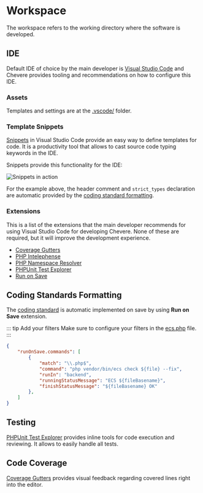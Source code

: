 # Workspace

The workspace refers to the working directory where the software is developed.

## IDE

Default IDE of choice by the main developer is [Visual Studio Code](https://code.visualstudio.com/) and Chevere provides tooling and recommendations on how to configure this IDE.

### Assets

Templates and settings are at the [.vscode/](https://github.com/chevere/chevere/tree/main/.vscode) folder.

### Template Snippets

[Snippets](https://code.visualstudio.com/docs/editor/userdefinedsnippets) in Visual Studio Code provide an easy way to define templates for code. It is a productivity tool that allows to cast source code typing keywords in the IDE.

Snippets provide this functionality for the IDE:

![Snippets in action](./../../src/screen/snippets-in-action.gif "Snippets in action")

For the example above, the header comment and `strict_types` declaration are automatic provided by the [coding standard formatting](#coding-standards-formatting).

### Extensions

This is a list of the extensions that the main developer recommends for using Visual Studio Code for developing Chevere. None of these are required, but it will improve the development experience.

* [Coverage Gutters](https://marketplace.visualstudio.com/items?itemName=ryanluker.vscode-coverage-gutters)
* [PHP Intelephense](https://marketplace.visualstudio.com/items?itemName=bmewburn.vscode-intelephense-client)
* [PHP Namespace Resolver](https://marketplace.visualstudio.com/items?itemName=MehediDracula.php-namespace-resolver)
* [PHPUnit Test Explorer](https://marketplace.visualstudio.com/items?itemName=recca0120.vscode-phpunit)
* [Run on Save](https://marketplace.visualstudio.com/items?itemName=pucelle.run-on-save)

## Coding Standards Formatting

The [coding standard](../standard/coding.md) is automatic implemented on save by using **Run on Save** extension.

::: tip Add your filters
Make sure to configure your filters in the [ecs.php](../standard/coding.md#ecsphp) file.
:::

```json
{
    "runOnSave.commands": [
        {
            "match": "\\.php$",
            "command": "php vendor/bin/ecs check ${file} --fix",
            "runIn": "backend",
            "runningStatusMessage": "ECS ${fileBasename}",
            "finishStatusMessage": "${fileBasename} OK"
        },
    ]
}
```

## Testing

[PHPUnit Test Explorer](https://marketplace.visualstudio.com/items?itemName=recca0120.vscode-phpunit) provides inline tools for code execution and reviewing. It allows to easily handle all tests.

## Code Coverage

[Coverage Gutters](https://marketplace.visualstudio.com/items?itemName=ryanluker.vscode-coverage-gutters) provides visual feedback regarding covered lines right into the editor.
